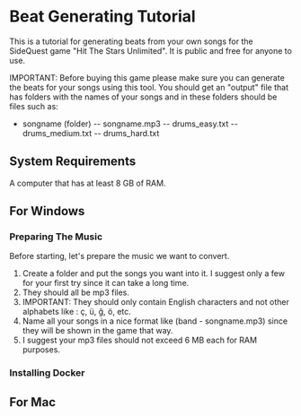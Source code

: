 # Beat Generating Tutorial

This is a tutorial for generating beats from your own songs for the SideQuest game "Hit The Stars Unlimited". It is public and free for anyone to use. 

IMPORTANT: Before buying this game please make sure you can generate the beats for your songs using this tool. You should get an "output" file that has folders with the names of your songs and in these folders should be files such as:

- songname (folder)
-- songname.mp3
-- drums_easy.txt
-- drums_medium.txt
-- drums_hard.txt

## System Requirements

A computer that has at least 8 GB of RAM.

## For Windows

### Preparing The Music

Before starting, let's prepare the music we want to convert.

1) Create a folder and put the songs you want into it. I suggest only a few for your first try since it can take a long time.
2) They should all be mp3 files.
3) IMPORTANT: They should only contain English characters and not other alphabets like : ç, ü, ğ, ö, etc.
4) Name all your songs in a nice format like (band - songname.mp3) since they will be shown in the game that way.
5) I suggest your mp3 files should not exceed 6 MB each for RAM purposes.

### Installing Docker



## For Mac
